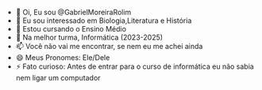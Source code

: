 - 👋 Oi, Eu sou @GabrielMoreiraRolim
- 👀 Eu sou interessado em Biologia,Literatura e História
- 🌱 Estou cursando o Ensino Médio
- 💞️ Na melhor turma, Informática (2023-2025)
- 📫 Você não vai me encontrar, se nem eu me achei ainda
- 😄 Meus Pronomes: Ele/Dele
- ⚡ Fato curioso: Antes de entrar para o curso de informática eu não sabia nem ligar um computador

<!---
GabrielMoreiraRolim/GabrielMoreiraRolim is a ✨ special ✨ repository because its `README.md` (this file) appears on your GitHub profile.
You can click the Preview link to take a look at your changes.
--->
